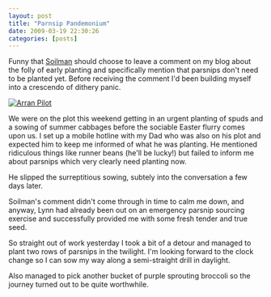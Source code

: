 ```yaml
---
layout: post
title: "Parnsip Pandemonium"
date: 2009-03-19 22:30:26
categories: [posts]
---
```


Funny that [Soilman](http://www.soilman.net/) should choose to leave a comment on my blog about the folly of early planting and specifically mention that parsnips don't need to be planted yet. Before receiving the comment I'd been building myself into a crescendo of dithery panic.

[![Arran Pilot](http://farm4.static.flickr.com/3417/3353678187_41e4cf3070_m.jpg)](http://www.flickr.com/photos/warriorwomen/3353678187/)

We were on the plot this weekend getting in an urgent planting of spuds and a sowing of summer cabbages before the sociable Easter flurry comes upon us. I set up a mobile hotline with my Dad who was also on his plot and expected him to keep me informed of what he was planting. He mentioned ridiculous things like runner beans (he'll be lucky!) but failed to inform me about parsnips which very clearly need planting now.

He slipped the surreptitious sowing, subtely into the conversation a few days later.

Soilman's comment didn't come through in time to calm me down, and anyway, Lynn had already been out on an emergency parsnip sourcing exercise and successfully provided me with some fresh tender and true seed.

So straight out of work yesterday I took a bit of a detour and managed to plant two rows of parsnips in the twilight. I'm looking forward to the clock change so I can sow my way along a semi-straight drill in daylight.

Also managed to pick another bucket of purple sprouting broccoli so the journey turned out to be quite worthwhile.
